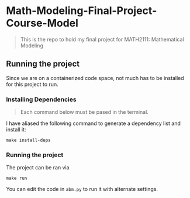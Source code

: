# Math-Modeling-Final-Project-Course-Model

> This is the repo to hold my final project for MATH2111: Mathematical Modeling

## Running the project

Since we are on a containerized code space, not much has to be installed for this project to run.

### Installing Dependencies

> Each command below must be pased in the terminal.


I have aliased the following command to generate a dependency list and install it:

```shell
make install-deps
```
### Running the project

The project can be ran via 

```
make run
```

You can edit the code in `abm.py` to run it with alternate settings.
